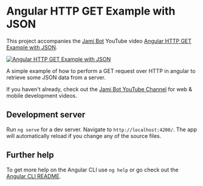 # Angular HTTP GET Example with JSON

This project accompanies the [Jami Bot](https://jamibot.com) YouTube video [Angular HTTP GET Example with JSON](https://youtu.be/SYBzE68Ee-g).

[![Angular HTTP GET Example with JSON](https://img.youtube.com/vi/SYBzE68Ee-g/0.jpg)](https://youtu.be/SYBzE68Ee-g)

A simple example of how to perform a GET request over HTTP in angular to retrieve some JSON data from a server.

If you haven't already, check out the [Jami Bot YouTube Channel](https://youtube.com/c/JamiBot) for web & mobile development videos.

## Development server

Run `ng serve` for a dev server. Navigate to `http://localhost:4200/`. The app will automatically reload if you change any of the source files.

## Further help

To get more help on the Angular CLI use `ng help` or go check out the [Angular CLI README](https://github.com/angular/angular-cli/blob/master/README.md).
